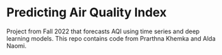 # Predicting Air Quality Index

Project from Fall 2022 that forecasts AQI using time series and deep learning models. This repo contains code from Prarthna Khemka and Alda Naomi. 
